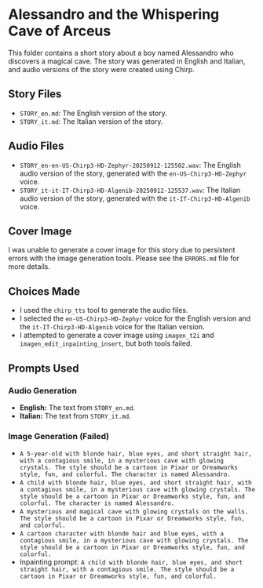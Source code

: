 # Alessandro and the Whispering Cave of Arceus

This folder contains a short story about a boy named Alessandro who discovers a magical cave. The story was generated in English and Italian, and audio versions of the story were created using Chirp.

## Story Files

*   `STORY_en.md`: The English version of the story.
*   `STORY_it.md`: The Italian version of the story.

## Audio Files

*   `STORY_en-en-US-Chirp3-HD-Zephyr-20250912-125502.wav`: The English audio version of the story, generated with the `en-US-Chirp3-HD-Zephyr` voice.
*   `STORY_it-it-IT-Chirp3-HD-Algenib-20250912-125537.wav`: The Italian audio version of the story, generated with the `it-IT-Chirp3-HD-Algenib` voice.

## Cover Image

I was unable to generate a cover image for this story due to persistent errors with the image generation tools. Please see the `ERRORS.md` file for more details.

## Choices Made

*   I used the `chirp_tts` tool to generate the audio files.
*   I selected the `en-US-Chirp3-HD-Zephyr` voice for the English version and the `it-IT-Chirp3-HD-Algenib` voice for the Italian version.
*   I attempted to generate a cover image using `imagen_t2i` and `imagen_edit_inpainting_insert`, but both tools failed.

## Prompts Used

### Audio Generation

*   **English:** The text from `STORY_en.md`.
*   **Italian:** The text from `STORY_it.md`.

### Image Generation (Failed)

*   `A 5-year-old with blonde hair, blue eyes, and short straight hair, with a contagious smile, in a mysterious cave with glowing crystals. The style should be a cartoon in Pixar or Dreamworks style, fun, and colorful. The character is named Alessandro.`
*   `A child with blonde hair, blue eyes, and short straight hair, with a contagious smile, in a mysterious cave with glowing crystals. The style should be a cartoon in Pixar or Dreamworks style, fun, and colorful. The character is named Alessandro.`
*   `A mysterious and magical cave with glowing crystals on the walls. The style should be a cartoon in Pixar or Dreamworks style, fun, and colorful.`
*   `A cartoon character with blonde hair and blue eyes, with a contagious smile, in a mysterious cave with glowing crystals. The style should be a cartoon in Pixar or Dreamworks style, fun, and colorful.`
*   Inpainting prompt: `A child with blonde hair, blue eyes, and short straight hair, with a contagious smile. The style should be a cartoon in Pixar or Dreamworks style, fun, and colorful.`